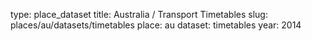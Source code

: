 type: place_dataset
title: Australia / Transport Timetables
slug: places/au/datasets/timetables
place: au
dataset: timetables
year: 2014

